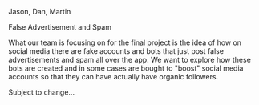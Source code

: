 Jason, Dan, Martin 

False Advertisement and Spam 

What our team is focusing on for the final project is the idea of how on social media there are fake accounts and bots that just post false advertisements and spam all over the app. We want to explore how these bots are created and in some cases are bought to "boost" social media accounts so that they can have actually have organic followers. 

Subject to change...
